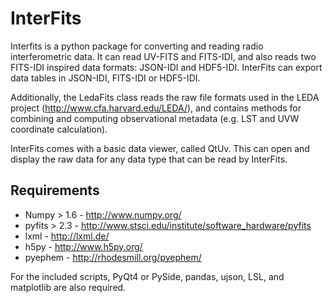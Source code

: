 InterFits
=========

Interfits is a python package for converting and reading radio interferometric data. It can read
UV-FITS and FITS-IDI, and also reads two FITS-IDI inspired data formats: JSON-IDI and HDF5-IDI.
InterFits can export data tables in JSON-IDI, FITS-IDI or HDF5-IDI.

Additionally, the LedaFits class reads the raw file formats used in the LEDA project (http://www.cfa.harvard.edu/LEDA/),
and contains methods for combining and computing observational metadata (e.g. LST and UVW coordinate calculation).

InterFits comes with a basic data viewer, called QtUv. This can open and display the raw data for any data type that
can be read by InterFits.

Requirements
------------

* Numpy > 1.6  - http://www.numpy.org/
* pyfits > 2.3 - http://www.stsci.edu/institute/software_hardware/pyfits
* lxml - http://lxml.de/
* h5py - http://www.h5py.org/
* pyephem - http://rhodesmill.org/pyephem/

For the included scripts, PyQt4 or PySide, pandas, ujson, LSL, and matplotlib are also required.


